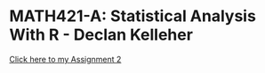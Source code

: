 # MATH421-A: Statistical Analysis With R - Declan Kelleher
[Click here to my Assignment 2](assignment2.html)

